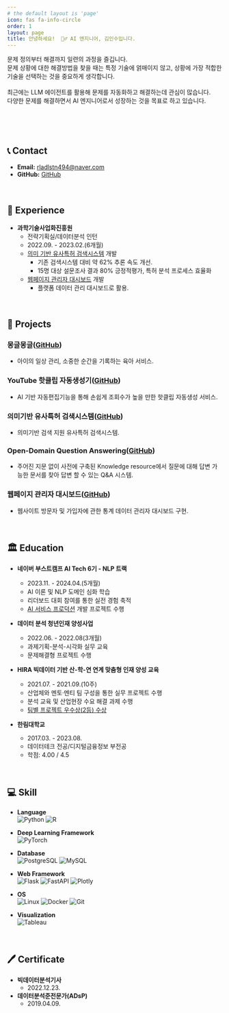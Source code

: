 ```yaml
---
# the default layout is 'page'
icon: fas fa-info-circle
order: 1
layout: page
title: 안녕하세요!  🙋‍♂️ AI 엔지니어, 김인수입니다.
---
```



문제 정의부터 해결까지 일련의 과정을 즐깁니다.<br>
문제 상황에 대한 해결방법을 찾을 때는 특정 기술에 얽매이지 않고, 상황에 가장 적합한 기술을 선택하는 것을 중요하게 생각합니다.<br><br>
최근에는 LLM 에이전트를 활용해 문제를 자동화하고 해결하는데 관심이 많습니다.<br>
다양한 문제를 해결하면서 AI 엔지니어로서 성장하는 것을 목표로 하고 있습니다.

<br><br><br>

## 📞 Contact

- **Email:** rladlstn494@naver.com
- **GitHub:** [GitHub](https://github.com/in-sukim)
<br><br><br>

## 💼  Experience

- **과학기술사업화진흥원**
    - 전략기획실/데이터분석 인턴
    - 2022.09. -  2023.02.(6개월)
    - [의미 기반 유사특허 검색시스템](https://github.com/in-sukim/NIA_Intern/tree/main/%EC%9D%98%EB%AF%B8%EA%B8%B0%EB%B0%98%20%EC%9C%A0%EC%82%AC%ED%8A%B9%ED%97%88%20%EA%B2%80%EC%83%89%EC%8B%9C%EC%8A%A4%ED%85%9C) 개발
        - 기존 검색시스템 대비 약 62% 추론 속도 개선.
        - 15명 대상 설문조사 결과 80% 긍정적평가, 특허 분석 프로세스 효율화
    - [웹페이지 관리자 대시보드](https://github.com/in-sukim/NIA_Intern/tree/main/%EC%9B%B9%ED%8E%98%EC%9D%B4%EC%A7%80%20%EA%B4%80%EB%A6%AC%EC%9E%90%20%EB%8C%80%EC%8B%9C%EB%B3%B4%EB%93%9C) 개발
        - 플랫폼 데이터 관리 대시보드로 활용.
<br><br><br>

## 📁 Projects

### 몽글몽글([GitHub](https://github.com/in-sukim/Mongeul-ML))
- 아이의 일상 관리, 소중한 순간을 기록하는 육아 서비스.

### YouTube 핫클립 자동생성기([GitHub](https://github.com/in-sukim/SNAP))
- AI 기반 자동편집기능을 통해 손쉽게 조회수가 높을 만한 핫클립 자동생성 서비스.

### 의미기반 유사특허 검색시스템([GitHub](https://github.com/in-sukim/NIA_Intern/tree/main/%EC%9D%98%EB%AF%B8%EA%B8%B0%EB%B0%98%20%EC%9C%A0%EC%82%AC%ED%8A%B9%ED%97%88%20%EA%B2%80%EC%83%89%EC%8B%9C%EC%8A%A4%ED%85%9C))
- 의미기반 검색 지원 유사특허 검색시스템.

### Open-Domain Question Answering([GitHub](https://github.com/in-sukim/Open_Domain_Question_Answering))
- 주어진 지문 없이 사전에 구축된 Knowledge resource에서 질문에 대해 답변 가능한 문서를 찾아 답변 할 수 있는 Q&A 시스템.

### 웹페이지 관리자 대시보드([GitHub](https://github.com/in-sukim/NIA_Intern/tree/main/%EC%9B%B9%ED%8E%98%EC%9D%B4%EC%A7%80%20%EA%B4%80%EB%A6%AC%EC%9E%90%20%EB%8C%80%EC%8B%9C%EB%B3%B4%EB%93%9C))
- 웹사이트 방문자 및 가입자에 관한 통계 데이터 관리자 대시보드 구현.
<br><br><br>

## 🏛 Education

- **네이버 부스트캠프 AI Tech 6기 - NLP 트랙**
    - 2023.11. - 2024.04.(5개월)
    - AI 이론 및 NLP 도메인 심화 학습
    - 리더보드 대회 참여를 통한 실전 경험 축적
    - [AI 서비스 프로덕션](https://github.com/in-sukim/SNAP) 개발 프로젝트 수행

- **데이터 분석 청년인재 양성사업**
    - 2022.06. -  2022.08(3개월)
    - 과제기획-분석-시각화 실무 교육
    - 문제해결형 프로젝트 수행

- **HIRA 빅데이터 기반 산-학-연 연계 맞춤형 인재 양성 교육**
    - 2021.07. -  2021.09.(10주)
    - 산업체와 멘토·멘티 팀 구성을 통한 실무 프로젝트 수행
    - 분석 교육 및 산업현장 수요 해결 과제 수행
    - [팀별 프로젝트 우수상(2등) 수상](https://www.hira.or.kr/bbsDummy.do?pgmid=HIRAA020041000100&brdScnBltNo=4&brdBltNo=10427)

- **한림대학교**
  - 2017.03. -  2023.08.
  - 데이터테크 전공/디지털금융정보 부전공
  - 학점: 4.00 / 4.5
<br><br><br>

## 💻 Skill
- **Language**  
  ![Python](https://img.shields.io/badge/Python-3776AB?style=for-the-badge&logo=python&logoColor=white) ![R](https://img.shields.io/badge/R-276DC3?style=for-the-badge&logo=r&logoColor=white)

- **Deep Learning Framework**  
  ![PyTorch](https://img.shields.io/badge/PyTorch-EE4C2C?style=for-the-badge&logo=pytorch&logoColor=white)

- **Database**  
  ![PostgreSQL](https://img.shields.io/badge/PostgreSQL-4169E1?style=for-the-badge&logo=postgresql&logoColor=white) ![MySQL](https://img.shields.io/badge/MySQL-4479A1?style=for-the-badge&logo=mysql&logoColor=white)

- **Web Framework**  
  ![Flask](https://img.shields.io/badge/Flask-000000?style=for-the-badge&logo=flask&logoColor=white) ![FastAPI](https://img.shields.io/badge/FastAPI-009688?style=for-the-badge&logo=fastapi&logoColor=white) ![Plotly](https://img.shields.io/badge/Plotly-3F4F75?style=for-the-badge&logo=plotly&logoColor=white)

- **OS**  
  ![Linux](https://img.shields.io/badge/Linux-FCC624?style=for-the-badge&logo=linux&logoColor=black) ![Docker](https://img.shields.io/badge/Docker-2496ED?style=for-the-badge&logo=docker&logoColor=white) ![Git](https://img.shields.io/badge/Git-F05032?style=for-the-badge&logo=git&logoColor=white)

- **Visualization**  
  ![Tableau](https://img.shields.io/badge/Tableau-E97627?style=for-the-badge&logo=tableau&logoColor=white)
<br><br><br>
## 🖊 Certificate

- **빅데이터분석기사**
  - 2022.12.23.
- **데이터분석준전문가(ADsP)**
  - 2019.04.09.


